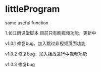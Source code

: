 # littleProgram
some useful function

1.长江雨课堂脚本
  目前只有刷视频功能，更新中
  
  v1.0.1 修复bug，加入跳过非视频页面功能
  
  v1.0.2 修复bug，加入播放进行中视频功能

  v1.0.3 修复bug

